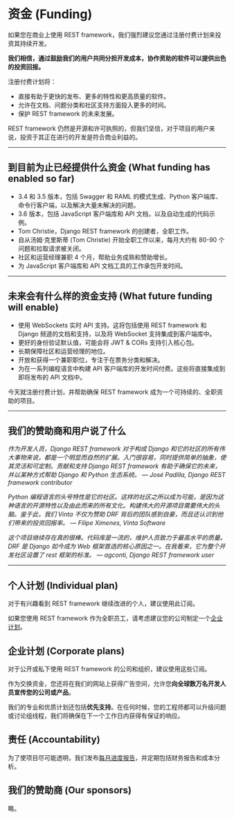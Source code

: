 # 资金 (Funding)
如果您在商业上使用 REST framework，我们强烈建议您通过注册付费计划来投资其持续开发。

**我们相信，通过鼓励我们的用户共同分担开发成本，协作资助的软件可以提供出色的投资回报。**

注册付费计划将：

- 直接有助于更快的发布、更多的特性和更高质量的软件。
- 允许在文档、问题分类和社区支持方面投入更多的时间。
- 保护 REST framework 的未来发展。

REST framework 仍然是开源和许可执照的，但我们坚信，对于项目的用户来说，投资于其正在进行的开发是符合商业利益的。

***

## 到目前为止已经提供什么资金 (What funding has enabled so far)
- 3.4 和 3.5 版本，包括 Swagger 和 RAML 的模式生成、Python 客户端库、命令行客户端，以及解决大量未解决的问题。
- 3.6 版本，包括 JavaScript 客户端库和 API 文档，以及自动生成的代码示例。
- Tom Christie，Django REST framework 的创建者，全职工作。
- 自从汤姆·克里斯蒂 (Tom Christie) 开始全职工作以来，每月大约有 80-90 个问题和拉取请求被关闭。
- 社区和运营经理兼职 4 个月，帮助业务成熟和赞助增长。
- 为 JavaScript 客户端库和 API 文档工具的工作承包开发时间。

***

## 未来会有什么样的资金支持 (What future funding will enable)
- 使用 WebSockets 实时 API 支持。这将包括使用 REST framework 和 Django 频道的文档和支持，以及将 WebSocket 支持集成到客户端库中。
- 更好的身份验证默认值，可能会将 JWT & CORs 支持引入核心包。
- 长期保障社区和运营经理的地位。
- 开放和获得一个兼职职位，专注于在票务分类和解决。
- 为在一系列编程语言中构建 API 客户端库的开发时间付费。这些将直接集成到即将发布的 API 文档中。

今天就注册付费计划，并帮助确保 REST framework 成为一个可持续的、全职资助的项目。

***

## 我们的赞助商和用户说了什么
*作为开发人员，Django REST framework 对于构成 Django 和它的社区的所有伟大事物来说，都是一个明显而自然的扩展。入门很容易，同时提供简单的抽象，使其灵活和可定制。贡献和支持 Django REST framework 有助于确保它的未来，并以某种方式帮助 Django 和 Python 生态系统。*
— *José Padilla, Django REST framework contributor*

*Python 编程语言的头号特性是它的社区。这样的社区之所以成为可能，是因为这种语言的开源特性以及由此而来的所有文化。构建伟大的开源项目需要伟大的头脑。鉴于此，我们 Vinta 不仅为赞助 DRF 背后的团队感到自豪，而且还认识到他们带来的投资回报率。*
— *Filipe Ximenes, Vinta Software*

*这个项目继续存在真的很棒。代码库是一流的，维护人员致力于最高水平的质量。DRF 是 Django 如今成为 Web 框架首选的核心原因之一。在我看来，它为整个开发社区设置了 rest 框架的标准。*
— *agconti, Django REST framework user*

***

## 个人计划 (Individual plan)
对于有兴趣看到 REST framework 继续改进的个人，建议使用此订阅。

如果您使用 REST framework 作为全职员工，请考虑建议您的公司制定一个[企业计划](https://fund.django-rest-framework.org/topics/funding/#corporate-plans)。

## 企业计划 (Corporate plans)
对于公开或私下使用 REST framework 的公司和组织，建议使用这些订阅。

作为交换资金，您还将在我们的网站上获得广告空间，允许您**向全球数万名开发人员宣传您的公司或产品**。

我们的专业和优质计划还包括**优先支持**。在任何时候，您的工程师都可以升级问题或讨论组线程，我们将确保在下一个工作日内获得有保证的响应。

## 责任 (Accountability)
为了使项目尽可能透明，我们发布[每月进度报告](http://www.encode.io/reports/february-2017)，并定期包括财务报告和成本分析。

## 我们的赞助商 (Our sponsors)
略。
